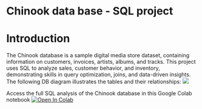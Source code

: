 # Chinook data base - SQL project
# Introduction
The Chinook database is a sample digital media store dataset, containing information on customers, invoices, artists, albums, and tracks. This project uses SQL to analyze sales, customer behavior, and inventory, demonstrating skills in query optimization, joins, and data-driven insights.
The following DB diagram illustrates the tables and their relationships:
![](https://www.sqlitetutorial.net/wp-content/uploads/2015/11/sqlite-sample-database-color.jpg)

Access the full SQL analysis of the Chinook database in this Google Colab notebook [![Open In Colab](https://colab.research.google.com/assets/colab-badge.svg)](https://colab.research.google.com/drive/1FQlU5tulnHxSIjsXTQ0pQ79pcmhVPV0-#scrollTo=AzMrbH8U4Vuj)

